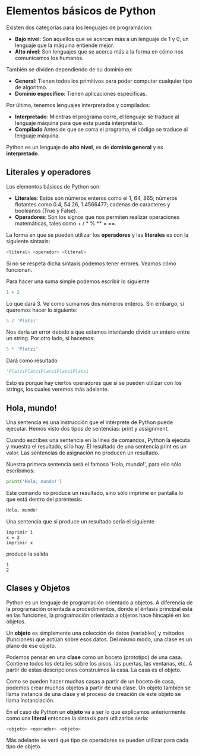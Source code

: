 # Elementos básicos de Python



Existen dos categorías para los lenguajes de programácion:

* **Bajo nivel**: Son aquellos que se acercan más a un lenguaje de 1 y 0, un lenguaje que la máquina entiende mejor.
* **Alto nivel**: Son lenguajes que se acerca más a la forma en cómo nos comunicamos los humanos. 

También se dividen dependiendo de su dominio en:

* **General**: Tienen todos los primitivos para poder computar cualquier tipo de algoritmo.
* **Dominio específico**: Tienen aplicaciones especificas.

Por último, tenemos lenguajes interpretados y compilados:

* **Interpretado**: Mientras el programa corre, el lenguaje se traduce al lenguaje máquina para que esta pueda interpretarlo.
* **Compilado** Antes de que se corra el programa, el código se traduce al lenguaje máquina. 

Python es un lenguaje de **alto nivel**, es de **dominio general** y es **interpretado**. 

## Literales y operadores

Los elementos básicos de Python son:

* **Literales**: Estos son números enteros como el 1, 64, 865; números flotantes como 0.4, 54.26, 1.4566477; cadenas de caracteres y booleanos (True y False). 
* **Operadores**: Son los signos que nos permiten realizar operaciones matemáticas, tales como + / * % ** = ==. 

La forma en que se pueden utilizar los **operadores** y las **literales** es con la siguiente sintaxis:

```python
<literal> <operador> <literal>
```

Si no se respeta dicha sintaxis podemos tener errores. Veamos cómo funcionan.

Para hacer una suma simple podemos escribir lo siguiente

```python
1 + 2
```

Lo que dará 3. Ve como sumamos dos números enteros. Sin embargo, si queremos hacer lo siguiente:

```python
5 / 'Platzi'
```

Nos daría un error debido a que estamos intentando dividir un entero entre un string. Por otro lado, si hacemos:

```python
5 * 'Platzi'
```

Dará como resultado

```python
'PlatziPlatziPlatziPlatziPlatzi'
```

Esto es porque hay ciertos operadores que sí se pueden utilizar con los strings, los cuales veremos más adelante.

## Hola, mundo!

Una sentencia es una instrucción que el intérprete de Python puede ejecutar. Hemos visto dos tipos de sentencias: print y assignment.

Cuando escribes una sentencia en la línea de comandos, Python la ejecuta y muestra el resultado, si lo hay. El resultado de una sentencia print es un valor. Las sentencias de asignación no producen un resultado.

Nuestra primera sentencia será el famoso 'Hola, mundo!', para ello sólo escribimos:

```python
print('Hola, mundo!')
```

Este comando no produce un resultado, sino sólo imprime en pantalla lo que está dentro del paréntesis:

```python
Hola, mundo!
```

Una sentencia que sí produce un resultado sería el siguiente 

```
imprimir 1
x = 2
imprimir x
```

produce la salida

```
1
2
```

## Clases y Objetos

Python es un lenguaje de programación orientado a objetos. A diferencia de la programación orientada a procedimientos, donde el énfasis principal está en las funciones, la programación orientada a objetos hace hincapié en los objetos.

Un **objeto** es simplemente una colección de datos (variables) y métodos (funciones) que actúan sobre esos datos. Del mismo modo, una clase es un plano de ese objeto.

Podemos pensar en una **clase** como un boceto (prototipo) de una casa. Contiene todos los detalles sobre los pisos, las puertas, las ventanas, etc. A partir de estas descripciones construimos la casa. La casa es el objeto.

Como se pueden hacer muchas casas a partir de un boceto de casa, podemos crear muchos objetos a partir de una clase. Un objeto también se llama instancia de una clase y el proceso de creación de este objeto se llama instanciación.

En el caso de Python un **objeto** va a ser lo que explicamos anteriormente como una **literal** entonces la sintaxis para utilizarlos sería:

```python
<objeto> <operador> <objeto>
```

Más adelante se verá qué tipo de operadores se pueden utilizar para cada tipo de objeto. 